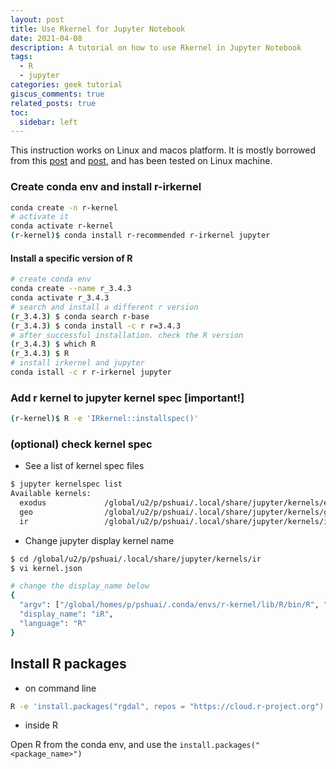 ```yaml
---
layout: post
title: Use Rkernel for Jupyter Notebook
date: 2021-04-08
description: A tutorial on how to use Rkernel in Jupyter Notebook
tags:
  - R
  - jupyter
categories: geek tutorial
giscus_comments: true
related_posts: true
toc:
  sidebar: left
---
```


This instruction works on Linux and macos platform. It is mostly borrowed from this [post](https://irkernel.github.io/installation) and [post](https://izoda.github.io/site/anaconda/r-jupyter-notebook/), and has been tested on Linux machine. 

### Create conda env and install r-irkernel

```bash
conda create -n r-kernel
# activate it
conda activate r-kernel
(r-kernel)$ conda install r-recommended r-irkernel jupyter
```

#### Install a specific version of R

```bash
# create conda env
conda create --name r_3.4.3
conda activate r_3.4.3
# search and install a different r version
(r_3.4.3) $ conda search r-base
(r_3.4.3) $ conda install -c r r=3.4.3
# after successful installation. check the R version
(r_3.4.3) $ which R
(r_3.4.3) $ R
# install irkernel and jupyter 
conda istall -c r r-irkernel jupyter
```



### Add r kernel to jupyter kernel spec [important!]

```bash
(r-kernel)$ R -e 'IRkernel::installspec()'
```

### (optional) check kernel spec

- See a list of kernel spec files

```bash
$ jupyter kernelspec list
Available kernels:
  exodus             /global/u2/p/pshuai/.local/share/jupyter/kernels/exodus
  geo                /global/u2/p/pshuai/.local/share/jupyter/kernels/geo
  ir                 /global/u2/p/pshuai/.local/share/jupyter/kernels/ir # make sure this exists!
```

- Change jupyter display kernel name

```bash
$ cd /global/u2/p/pshuai/.local/share/jupyter/kernels/ir
$ vi kernel.json

# change the display_name below
{
  "argv": ["/global/homes/p/pshuai/.conda/envs/r-kernel/lib/R/bin/R", "--slave", "-e", "IRkernel::main()", "--args", "{connection_file}"],
  "display_name": "iR", 
  "language": "R"
}
```

## Install R packages

- on command line

```bash
R -e 'install.packages("rgdal", repos = "https://cloud.r-project.org")' # avoid CRAN selection
```

- inside R

Open R from the conda env, and use the `install.packages("<package_name>")`

